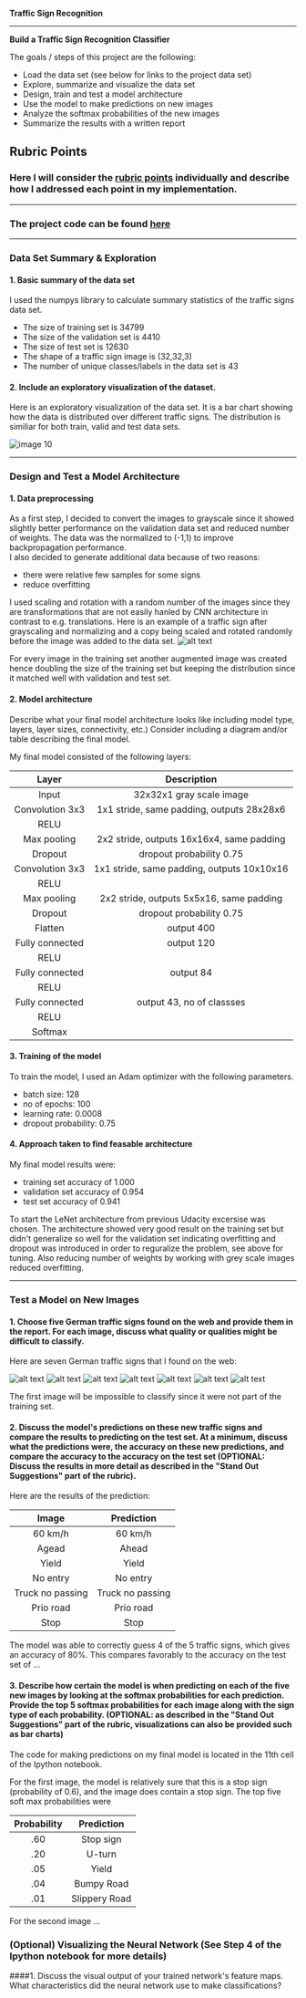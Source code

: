 **Traffic Sign Recognition** 


---

**Build a Traffic Sign Recognition Classifier**

The goals / steps of this project are the following:
* Load the data set (see below for links to the project data set)
* Explore, summarize and visualize the data set
* Design, train and test a model architecture
* Use the model to make predictions on new images
* Analyze the softmax probabilities of the new images
* Summarize the results with a written report


[//]: # (Image References)

[image1]: ./examples/visualization.jpg "Visualization"
[image2]: ./examples/grayscale.jpg "Grayscaling"
[image3]: ./examples/random_noise.jpg "Random Noise"
[image4]: ./Testimages/60.png 
[image5]: ./Testimages/ahead.png
[image6]: ./Testimages/giveway.png
[image7]: ./Testimages/noentry.png
[image8]: ./Testimages/nopassintruck.png
[image9]: ./Testimages/prioroad.png
[image10]: ./Testimages/stop.png
[image11]: ./data_dist.png


## Rubric Points
### Here I will consider the [rubric points](https://review.udacity.com/#!/rubrics/481/view) individually and describe how I addressed each point in my implementation.  

---
### The project code can be found [here](https://github.com/ChristerAkerblom/Udacity/blob/master/Traffic_Sign_Classifier-Grey%20scale-v2.ipynb) 
---

### Data Set Summary & Exploration
	
#### 1. Basic summary of the data set
I used the numpys library to calculate summary statistics of the traffic signs data set.

* The size of training set is 34799
* The size of the validation set is 4410
* The size of test set is 12630
* The shape of a traffic sign image is (32,32,3)
* The number of unique classes/labels in the data set is 43

#### 2. Include an exploratory visualization of the dataset.
Here is an exploratory visualization of the data set. It is a bar chart showing how the data is distributed over different traffic signs. The distribution is similiar for both train, valid and test data sets.

![image 10](https://github.com/ChristerAkerblom/Udacity/blob/master/data_dist.png)

---
### Design and Test a Model Architecture

#### 1. Data preprocessing

As a first step, I decided to convert the images to grayscale since it showed slightly better performance on the validation data set and reduced number of weights. The data was the normalized to (-1,1) to improve backpropagation performance.  
I also decided to generate additional data because of two reasons:
* there were relative few samples for some signs
* reduce overfitting

I used scaling and rotation with a random number of the images since they are transformations that are not easily hanled by CNN architecture in contrast to e.g. translations. Here is an example of a traffic sign after grayscaling and normalizing and a copy being scaled and rotated randomly before the image was added to the data set.
![alt text](https://github.com/ChristerAkerblom/Udacity/blob/master/scale_rot.png)

For every image in the training set another augmented image was created hence doubling the size of the training set but keeping the distribution since it matched well with validation and test set.

#### 2. Model architecture 
Describe what your final model architecture looks like including model type, layers, layer sizes, connectivity, etc.) Consider including a diagram and/or table describing the final model.

My final model consisted of the following layers:

| Layer         	|     Description	        			| 
|:---------------------:|:-----------------------------------------------------:| 
| Input         	| 32x32x1 gray scale image   				| 
| Convolution 3x3     	| 1x1 stride, same padding, outputs 28x28x6 		|
| RELU			|							|
| Max pooling	      	| 2x2 stride,  outputs 16x16x4, same padding 		|
| Dropout		| dropout probability 0.75				|
| Convolution 3x3	| 1x1 stride, same padding, outputs 10x10x16		|
| RELU			|							|
| Max pooling		| 2x2 stride, outputs 5x5x16, same padding 		|	
| Dropout		| dropout probability 0.75				|
| Flatten		| output 400 		     				|
| Fully connected	| output 120						|
| RELU			| 							|
| Fully connected	| output 84						|
| RELU			| 							|
| Fully connected	| output 43, no of classses				|
| RELU			| 							|
| Softmax		|         						|


#### 3. Training of the model
To train the model, I used an Adam optimizer with the following parameters.

* batch size: 128
* no of epochs: 100
* learning rate: 0.0008
* dropout probability: 0.75

#### 4. Approach taken to find feasable architecture 
My final model results were:
* training set accuracy of 1.000
* validation set accuracy of 0.954
* test set accuracy of 0.941

To start the LeNet architecture from previous Udacity excersise was chosen. The architecture showed very good result on the training set but didn't generalize so well for the validation set indicating overfitting and dropout was introduced in order to reguralize the problem, see above for tuning. Also reducing number of weights by working with grey scale images reduced overfitting. 

---
### Test a Model on New Images

#### 1. Choose five German traffic signs found on the web and provide them in the report. For each image, discuss what quality or qualities might be difficult to classify.

Here are seven German traffic signs that I found on the web:

![alt text][image4] 
![alt text][image5] 
![alt text][image6] 
![alt text][image7] 
![alt text][image8] 
![alt text][image9]
![alt text][image10]

The first image will be impossible to classify since it were not part of the training set.

#### 2. Discuss the model's predictions on these new traffic signs and compare the results to predicting on the test set. At a minimum, discuss what the predictions were, the accuracy on these new predictions, and compare the accuracy to the accuracy on the test set (OPTIONAL: Discuss the results in more detail as described in the "Stand Out Suggestions" part of the rubric).

Here are the results of the prediction:

| Image			        |     Prediction	        	| 
|:-----------------------------:|:-------------------------------------:| 
| 60 km/h     			| 60 km/h  				| 
| Agead     			| Ahead 				|
| Yield				| Yield					|
| No entry	      		| No entry				|
| Truck no passing		| Truck no passing     			|
| Prio road			| Prio road				|
| Stop				| Stop					|

The model was able to correctly guess 4 of the 5 traffic signs, which gives an accuracy of 80%. This compares favorably to the accuracy on the test set of ...

#### 3. Describe how certain the model is when predicting on each of the five new images by looking at the softmax probabilities for each prediction. Provide the top 5 softmax probabilities for each image along with the sign type of each probability. (OPTIONAL: as described in the "Stand Out Suggestions" part of the rubric, visualizations can also be provided such as bar charts)

The code for making predictions on my final model is located in the 11th cell of the Ipython notebook.

For the first image, the model is relatively sure that this is a stop sign (probability of 0.6), and the image does contain a stop sign. The top five soft max probabilities were

| Probability         	|     Prediction	        					| 
|:---------------------:|:---------------------------------------------:| 
| .60         			| Stop sign   									| 
| .20     				| U-turn 										|
| .05					| Yield											|
| .04	      			| Bumpy Road					 				|
| .01				    | Slippery Road      							|


For the second image ... 

### (Optional) Visualizing the Neural Network (See Step 4 of the Ipython notebook for more details)
####1. Discuss the visual output of your trained network's feature maps. What characteristics did the neural network use to make classifications?
